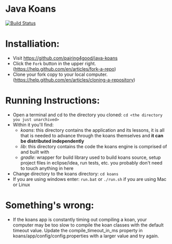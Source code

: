 # Java Koans 

[![Build Status](https://travis-ci.org/matyb/java-koans.png?branch=master)](https://travis-ci.org/matyb/java-koans)

Installiation:
===================
* Visit https://github.com/pairing4good/java-koans
* Click the `Fork` button in the upper right. (https://help.github.com/en/articles/fork-a-repo)
* Clone your fork copy to your local computer. (https://help.github.com/en/articles/cloning-a-repository)

Running Instructions:
=====================
* Open a terminal and cd to the directory you cloned:
```cd <the directory you just unarchived>```
* Within it you'll find:
    * *koans*: this directory contains the application and its lessons, it is all that is needed to advance through the koans themselves and **it can be distributed independently**
    * *lib*: this directory contains the code the koans engine is comprised of and built with
    * *gradle*: wrapper for build library used to build koans source, setup project files in eclipse/idea, run tests, etc. you probably don't need to touch anything in here
* Change directory to the koans directory: ```cd koans```
* If you are using windows enter: ```run.bat``` or ```./run.sh``` if you are using Mac or Linux

Something's wrong:
==================
* If the koans app is constantly timing out compiling a koan, your computer may be too slow to compile the koan classes with the default timeout value. Update the compile_timeout_in_ms property in koans/app/config/config.properties with a larger value and try again.
